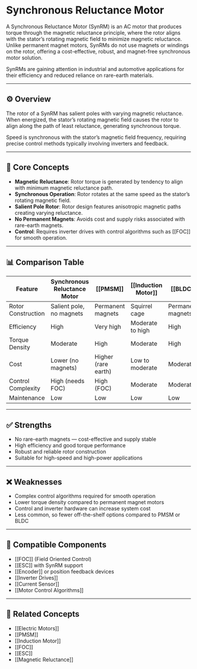 # Synchronous Reluctance Motor

A Synchronous Reluctance Motor (SynRM) is an AC motor that produces torque through the magnetic reluctance principle, where the rotor aligns with the stator’s rotating magnetic field to minimize magnetic reluctance. Unlike permanent magnet motors, SynRMs do not use magnets or windings on the rotor, offering a cost-effective, robust, and magnet-free synchronous motor solution.

SynRMs are gaining attention in industrial and automotive applications for their efficiency and reduced reliance on rare-earth materials.

---

## ⚙️ Overview

The rotor of a SynRM has salient poles with varying magnetic reluctance. When energized, the stator’s rotating magnetic field causes the rotor to align along the path of least reluctance, generating synchronous torque.

Speed is synchronous with the stator’s magnetic field frequency, requiring precise control methods typically involving inverters and feedback.

---

## 🧠 Core Concepts

- **Magnetic Reluctance**: Rotor torque is generated by tendency to align with minimum magnetic reluctance path.
- **Synchronous Operation**: Rotor rotates at the same speed as the stator’s rotating magnetic field.
- **Salient Pole Rotor**: Rotor design features anisotropic magnetic paths creating varying reluctance.
- **No Permanent Magnets**: Avoids cost and supply risks associated with rare-earth magnets.
- **Control**: Requires inverter drives with control algorithms such as [[FOC]] for smooth operation.

---

## 📊 Comparison Table

| Feature               | Synchronous Reluctance Motor | [[PMSM]]                 | [[Induction Motor]]       | [[BLDC]]                  |
|-----------------------|------------------------------|--------------------------|---------------------------|---------------------------|
| Rotor Construction    | Salient pole, no magnets      | Permanent magnets        | Squirrel cage             | Permanent magnets         |
| Efficiency            | High                         | Very high                | Moderate to high          | High                      |
| Torque Density        | Moderate                     | High                     | Moderate                  | High                      |
| Cost                  | Lower (no magnets)            | Higher (rare earth)       | Low to moderate           | Moderate                  |
| Control Complexity    | High (needs FOC)              | High (FOC)               | Moderate                  | Moderate                  |
| Maintenance           | Low                          | Low                      | Low                       | Low                       |

---

## ✅ Strengths

- No rare-earth magnets — cost-effective and supply stable  
- High efficiency and good torque performance  
- Robust and reliable rotor construction  
- Suitable for high-speed and high-power applications  

---

## ❌ Weaknesses

- Complex control algorithms required for smooth operation  
- Lower torque density compared to permanent magnet motors  
- Control and inverter hardware can increase system cost  
- Less common, so fewer off-the-shelf options compared to PMSM or BLDC  

---

## 🧩 Compatible Components

- [[FOC]] (Field Oriented Control)  
- [[ESC]] with SynRM support  
- [[Encoder]] or position feedback devices  
- [[Inverter Drives]]  
- [[Current Sensor]]  
- [[Motor Control Algorithms]]  

---

## 🔗 Related Concepts

- [[Electric Motors]]  
- [[PMSM]]  
- [[Induction Motor]]  
- [[FOC]]  
- [[ESC]]  
- [[Magnetic Reluctance]]  

